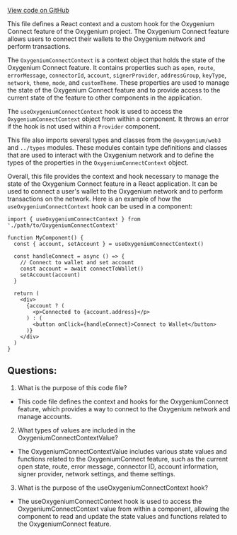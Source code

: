 [View code on GitHub](https://github.com/oxygenium/oxygenium-web3/packages/web3-react/src/contexts/oxygeniumConnect.tsx)

This file defines a React context and a custom hook for the Oxygenium Connect feature of the Oxygenium project. The Oxygenium Connect feature allows users to connect their wallets to the Oxygenium network and perform transactions.

The `OxygeniumConnectContext` is a context object that holds the state of the Oxygenium Connect feature. It contains properties such as `open`, `route`, `errorMessage`, `connectorId`, `account`, `signerProvider`, `addressGroup`, `keyType`, `network`, `theme`, `mode`, and `customTheme`. These properties are used to manage the state of the Oxygenium Connect feature and to provide access to the current state of the feature to other components in the application.

The `useOxygeniumConnectContext` hook is used to access the `OxygeniumConnectContext` object from within a component. It throws an error if the hook is not used within a `Provider` component.

This file also imports several types and classes from the `@oxygenium/web3` and `../types` modules. These modules contain type definitions and classes that are used to interact with the Oxygenium network and to define the types of the properties in the `OxygeniumConnectContext` object.

Overall, this file provides the context and hook necessary to manage the state of the Oxygenium Connect feature in a React application. It can be used to connect a user's wallet to the Oxygenium network and to perform transactions on the network. Here is an example of how the `useOxygeniumConnectContext` hook can be used in a component:

```
import { useOxygeniumConnectContext } from './path/to/OxygeniumConnectContext'

function MyComponent() {
  const { account, setAccount } = useOxygeniumConnectContext()

  const handleConnect = async () => {
    // Connect to wallet and set account
    const account = await connectToWallet()
    setAccount(account)
  }

  return (
    <div>
      {account ? (
        <p>Connected to {account.address}</p>
      ) : (
        <button onClick={handleConnect}>Connect to Wallet</button>
      )}
    </div>
  )
}
```
## Questions: 
 1. What is the purpose of this code file?
- This code file defines the context and hooks for the OxygeniumConnect feature, which provides a way to connect to the Oxygenium network and manage accounts.

2. What types of values are included in the OxygeniumConnectContextValue?
- The OxygeniumConnectContextValue includes various state values and functions related to the OxygeniumConnect feature, such as the current open state, route, error message, connector ID, account information, signer provider, network settings, and theme settings.

3. What is the purpose of the useOxygeniumConnectContext hook?
- The useOxygeniumConnectContext hook is used to access the OxygeniumConnectContext value from within a component, allowing the component to read and update the state values and functions related to the OxygeniumConnect feature.